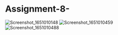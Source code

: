 # Assignment-8- 
![Screenshot_1651010148](https://user-images.githubusercontent.com/68968488/165399938-3d0dbed3-6fdb-4959-9c6d-b41f30701548.png)
![Screenshot_1651010459](https://user-images.githubusercontent.com/68968488/165399965-bfade9be-e5bc-495b-8352-e4b60fa3d17c.png)
![Screenshot_1651010488](https://user-images.githubusercontent.com/68968488/165399994-78779fb0-b12b-4619-81c4-ed006721e1c5.png)
